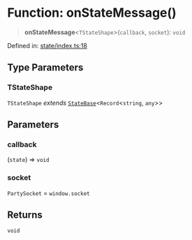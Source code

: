 # Function: onStateMessage()

> **onStateMessage**\<`TStateShape`\>(`callback`, `socket`): `void`

Defined in: [state/index.ts:18](https://github.com/benallfree/lab13/blob/c14b6cbe39823dfc265f5d26450ed040a344e64f/sdk/src/online/state/index.ts#L18)

## Type Parameters

### TStateShape

`TStateShape` *extends* [`StateBase`](../type-aliases/StateBase.md)\<`Record`\<`string`, `any`\>\>

## Parameters

### callback

(`state`) => `void`

### socket

`PartySocket` = `window.socket`

## Returns

`void`
